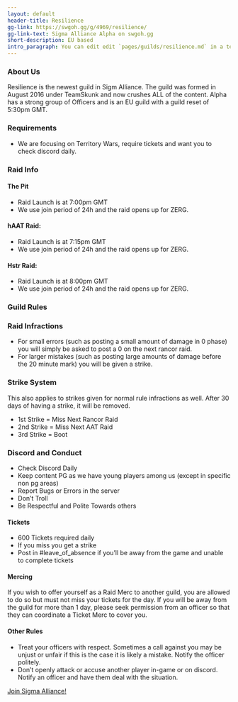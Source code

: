 ```yaml
---
layout: default
header-title: Resilience
gg-link: https://swgoh.gg/g/4969/resilience/
gg-link-text: Sigma Alliance Alpha on swgoh.gg
short-description: EU based
intro_paragraph: You can edit edit `pages/guilds/resilience.md` in a text editor.
---
```


### About Us

Resilience is the newest guild in Sigm Alliance. The guild was formed in August 2016 under TeamSkunk and now crushes ALL of the content. Alpha has a strong group of Officers and is an EU guild with a guild reset of 5:30pm GMT.

### Requirements

* We are focusing on Territory Wars, require tickets and want you to check discord daily.

### Raid Info

#### The Pit

* Raid Launch is at 7:00pm GMT
* We use join period of 24h and the raid opens up for ZERG.


#### hAAT Raid:

* Raid Launch is at 7:15pm GMT
* We use join period of 24h and the raid opens up for ZERG.

#### Hstr Raid:

* Raid Launch is at 8:00pm GMT
* We use join period of 24h and the raid opens up for ZERG.


### Guild Rules

### Raid Infractions

* For small errors (such as posting a small amount of damage in 0 phase) you will simply be asked to post a 0 on the next rancor raid.
* For larger mistakes (such as posting large amounts of damage before the 20 minute mark) you will be given a strike.

### Strike System

This also applies to strikes given for normal rule infractions as well. After 30 days of having a strike, it will be removed.

* 1st Strike  = Miss Next Rancor Raid
* 2nd Strike = Miss Next AAT Raid
* 3rd Strike = Boot

### Discord and Conduct

* Check Discord Daily
* Keep content PG as we have young players among us (except in specific non pg areas)
* Report Bugs or Errors in the server
* Don’t Troll
* Be Respectful and Polite Towards others


#### Tickets

* 600 Tickets required daily
* If you miss you get a strike
* Post in #leave_of_absence if you’ll be away from the game and unable to complete tickets

#### Mercing

If you wish to offer yourself as a Raid Merc to another guild, you are allowed to do so but must not miss your tickets for the day. If you will be away from the guild for more than 1 day, please seek permission from an officer so that they can coordinate a Ticket Merc to cover you.

#### Other Rules

* Treat your officers with respect. Sometimes a call against you may be unjust or unfair if this is the case it is likely a mistake. Notify the officer politely.
* Don’t openly attack or accuse another player in-game or on discord. Notify an officer and have them deal with the situation.

[Join Sigma Alliance!](https://discord.gg/V33Kfaj)

